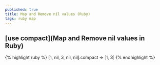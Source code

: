 ```yaml
---
published: true
title: Map and Remove nil values (Ruby)
tags: ruby map
---
```

## [use compact](Map and Remove nil values in Ruby)

{% highlight ruby %}
[1, nil, 3, nil, nil].compact
=> [1, 3]
{% endhighlight %}
